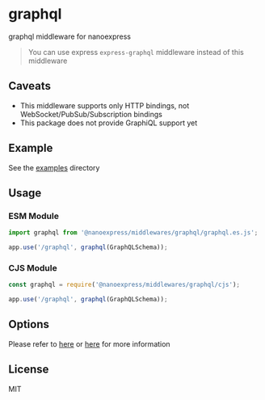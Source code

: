 # graphql

graphql middleware for nanoexpress

> You can use express `express-graphql` middleware instead of this middleware

## Caveats

- This middleware supports only HTTP bindings, not WebSocket/PubSub/Subscription bindings
- This package does not provide GraphiQL support yet

## Example

See the [examples](./examples) directory

## Usage

### ESM Module

```js
import graphql from '@nanoexpress/middlewares/graphql/graphql.es.js';

app.use('/graphql', graphql(GraphQLSchema));
```

### CJS Module

```js
const graphql = require('@nanoexpress/middlewares/graphql/cjs');

app.use('/graphql', graphql(GraphQLSchema));
```

## Options

Please refer to [here](https://graphql.org/graphql-js/type/#graphqlschema) or [here](https://graphql.org/graphql-js/#writing-code) for more information

## License

MIT
